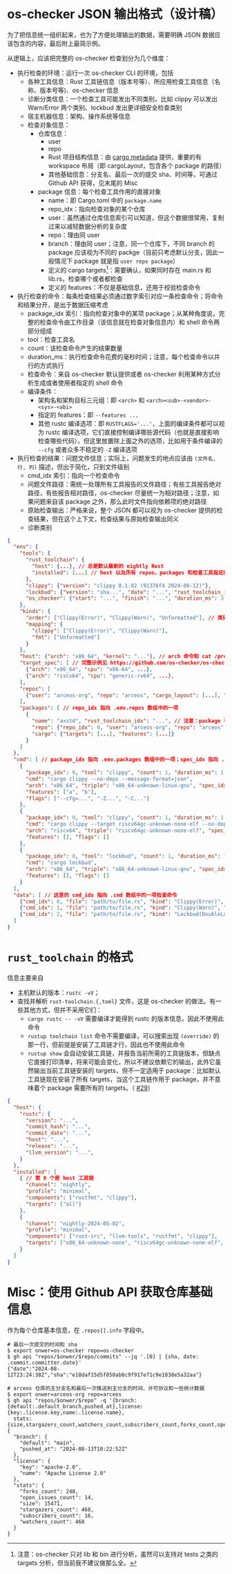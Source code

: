# os-checker JSON 输出格式（设计稿）

为了把信息统一组织起来，也为了方便处理输出的数据，需要明确 JSON 数据应该包含的内容，最后附上最简示例。

从逻辑上，应该把完整的 os-checker 检查划分为几个维度：

* 执行检查的环境：运行一次 os-checker CLI 的环境，包括
    * 各种工具信息：Rust 工具链信息（版本号等）、所应用检查工具信息（名称、版本号等)、os-checker 信息
    * 诊断分类信息：一个检查工具可能发出不同类别，比如 clippy 可以发出 Warn/Error 两个类别、lockbud 发出更详细安全检查类别
    * 宿主机器信息：架构、操作系统等信息
    * 检查对象信息：
        * 仓库信息：
            * user 
            * repo 
            * Rust 项目结构信息：由 [cargo metadata] 提供，重要的有 workspace 布局（即 cargoLayout，包含各个 package 的路径）
            * 其他基础信息：分支名、最后一次的提交 sha、时间等，可通过 Github API 获得，见末尾的 Misc
        * package 信息：每个检查工具作用的直接对象
            * name：即 Cargo.toml 中的 `package.name`
            * repo_idx：指向检查对象的某个仓库
            * user：虽然通过仓库信息索引可以知道，但这个数据很常用，复制过来以减轻数据分析的复杂度
            * repo：理由同 user
            * branch：理由同 user；注意，同一个仓库下，不同 branch 的 package 应该视为不同的 packge（目前只考虑默认分支，因此一般情况下 package 就是指 `user repo package`）
            * 定义的 cargo targets[^1]：需要确认，如果同时存在 main.rs 和 lib.rs，检查哪个或者都检查
            * 定义的 features：不仅是基础信息，还用于校验检查命令
* 执行检查的命令：每条检查结果必须通过数字索引对应一条检查命令；将命令和结果分开，是出于数据压缩考虑
    * package_idx 索引：指向检查对象中的某项 package；从某种角度说，完整的检查命令由工作目录（该信息就在检查对象信息内）和 shell 命令两部分组成
    * tool：检查工具名
    * count：该检查命令产生的结果数量
    * duration_ms：执行检查命令花费的毫秒时间；注意，每个检查命令以并行的方式执行
    * 检查命令：来自 os-checker 默认提供或者 os-checker 利用某种方式分析生成或者使用者指定的 shell 命令
    * 编译条件：
        * 架构名和架构目标三元组：即 `<arch>` 和 `<arch><sub>-<vendor>-<sys>-<abi>`
        * 指定的 features：即 `--features ...`
        * 其他 rustc 编译选项：即 `RUSTFLAGS='...'`，上面的编译条件都可以视为 rustc 编译选项，它们直接控制编译哪些源代码（也就是直接影响检查哪些代码），但这里放置除上面之外的选项，比如用于条件编译的 `--cfg` 或者众多不稳定的 `-Z` 编译选项
* 执行检查的结果：问题文件信息；实际上，问题发生的地点应该由 `(文件名, 行, 列)` 描述，但出于简化，只到文件级别
    * cmd_idx 索引：指向一个检查命令
    * 问题文件路径：需统一处理所有工具报告的文件路径；有些工具报告绝对路径，有些报告相对路径，os-checker 尽量统一为相对路径；注意，如果问题来自该 package 之外，那么此时文件指向依赖项的绝对路径
    * 原始检查输出：严格来说，整个 JSON 都可以视为 os-checker 提供的检查结果，但在这个上下文，检查结果与原始检查输出同义
    * 诊断类别

[cargo metadata]: https://doc.rust-lang.org/cargo/commands/cargo-metadata.html#json-format

[^1]: 注意：os-checker 只对 lib 和 bin 进行分析，虽然可以支持对 tests 之类的 targets 分析，但当前我不建议做那么全。

```json
{
  "env": {
    "tools": {
      "rust_toolchain": {
        "host": {...}, // 总是默认最新的 nightly Rust
        "installed": [...] // host 以及所有 repos、packages 和检查工具指定的 rust-toolchain 数组，repo/package/cmd 通过索引指向这
      }, 
      "clippy": {"version": "clippy 0.1.82 (91376f4 2024-08-12)"},
      "lockbud": {"version": "sha...", "date": "...", "rust_toolchain_idx": 1}, // lockbud 需要固定工具链
      "os_checker": {"start": "...", "finish": "...", "duration_ms": 3, "git_time": "...", "git_sha": "..."}
    },
    "kinds": {
      "order": ["Clippy(Error)", "Clippy(Warn)", "Unformatted"], // 类别的优先程度（我认为的）
      "mapping": {
        "clippy": ["Clippy(Error)", "Clippy(Warn)"],
        "fmt": ["Unformatted"]
      }
    },
    "host": {"arch": "x86_64", "kernel": "..."}, // arch 命令和 cat /proc/version
    "target_spec": [ // 完整示例见 https://github.com/os-checker/os-checker/issues/25
      {"arch": "x86_64", "cpu": "x86-64", ...},
      {"arch": "riscv64", "cpu": "generic-rv64", ...},
    ],
    "repos": [
      {"user": "arceos-org", "repo": "arceos", "cargo_layout": [...], "info": {...}, "rust_toolchain_idx": 2}
    ],
    "packages": [ // repo_idx 指向 .env.repos 数组中的一项
      {
        "name": "axstd", "rust_toolchain_idx": "...", // 注意：package 有可能设置和 repo 不一样的 rustc 版本
        "repo": {"repo_idx": 0, "user": "arceos-org", "repo": "arceos", "branch": "main"},
        "cargo": {"targets": [...], "features": [...]}
      }
    ]
  },
  "cmd": [ // package_idx 指向 .env.packages 数组中的一项；spec_idx 指向 .env.target_spec 数组中的一项
    {
      "package_idx": 0, "tool": "clippy", "count": 1, "duration_ms": 1,
      "cmd": "cargo clippy --no-deps --message-format=json",
      "arch": "x86_64", "triple": "x86_64-unknown-linux-gnu", "spec_idx": 0, "rust_toolchain_idx": 2,
      "features": ["a", "b"],
      "flags": ["--cfg=...", "-Z...", "-C..."]
    },
    {
      "package_idx": 0, "tool": "clippy", "count": 1, "duration_ms": 1,
      "cmd": "cargo clippy --target riscv64gc-unknown-none-elf --no-deps --message-format=json",
      "arch": "riscv64", "triple": "riscv64gc-unknown-none-elf", "spec_idx": 1, "rust_toolchain_idx": 2,
      "features": [], "flags": []
    },
    {
      "package_idx": 0, "tool": "lockbud", "count": 1, "duration_ms": 1,
      "cmd": "cargo lockbud",
      "arch": "x86_64", "triple": "x86_64-unknown-linux-gnu", "spec_idx": 0, "rust_toolchain_idx": 2,
      "features": [], "flags": []
    }
  ],
  "data": [ // 这里的 cmd_idx 指向 .cmd 数组中的一项检查命令
    {"cmd_idx": 0, "file": "path/to/file.rs", "kind": "Clippy(Error)", "raw": "raw report ..."},
    {"cmd_idx": 1, "file": "path/to/file.rs", "kind": "Clippy(Warn)", "raw": "raw report ..."},
    {"cmd_idx": 2, "file": "path/to/file.rs", "kind": "Lockbud(DoubleLock)", "raw": "raw report ..."}
  ]
}
```

# `rust_toolchain` 的格式

信息主要来自
* 主机默认的版本：`rustc -vV`；
* 查找并解析 `rust-toolchain.{,toml}` 文件，这是 os-checker 的做法。有一些其他方式，但并不采用它们：
  * `cargo rustc -- -vV` 需要编译才能得到 rustc 的版本信息，因此不使用此命令
  * `rustup toolchain list` 命令不需要编译，可以搜索出现 `(override)` 的那一行，但前提是安装了工具链才行，因此也不使用此命令
  * `rustup show` 会自动安装工具链，并报告当前所需的工具链版本，但缺点它直接打印清单，将来可能会变化，所以不建议依赖它的输出，此外它虽然输出当前工具链安装的 
     targets，但不一定适用于 package：比如默认工具链现在安装了所有 targets，当这个工具链作用于 package，并不意味着个 package 需要所有的 targets。（ [#29]）

```json
{
  "host": {
    "rustc": {
      "version": "...",
      "commit_hash": "...",
      "commit_date": "...",
      "host": "...",
      "release": "...",
      "llvm_version": "...",
    }
  },
  "installed": [
    { // 第 0 个是 host 工具链
      "channel": "nightly",
      "profile": "minimal",
      "components": ["rustfmt", "clippy"],
      "targets": ["all"]
    },
    {
      "channel": "nightly-2024-05-02",
      "profile": "minimal",
      "components": ["rust-src", "llvm-tools", "rustfmt", "clippy"],
      "targets": ["x86_64-unknown-none", "riscv64gc-unknown-none-elf", "aarch64-unknown-none", "aarch64-unknown-none-softfloat"]
    }
  ]
}
```

[#29]: https://github.com/os-checker/os-checker/issues/29#issuecomment-2308639316

# Misc：使用 Github API 获取仓库基础信息

作为每个仓库基本信息，在 `.repos[].info` 字段中。

```console
# 最后一次提交的时间和 sha
$ export onwer=os-checker repo=os-checker
$ gh api "repos/$onwer/$repo/commits" --jq '.[0] | {sha, date: .commit.committer.date}'
{"date":"2024-08-12T23:24:38Z","sha":"e18daf15d5f850ab8c9f917e71c9e1838e5a32aa"}

# arceos 仓库的主分支名和最后一次推送到主分支的时间、许可协议和一些统计数据
$ export onwer=arceos-org repo=arceos
$ gh api "repos/$onwer/$repo" -q '{branch:{default:.default_branch,pushed_at},license:{key:.license.key,name:.license.name},
  stats:{size,stargazers_count,watchers_count,subscribers_count,forks_count,open_issues_count}}'
{
  "branch": {
    "default": "main",
    "pushed_at": "2024-08-13T10:22:52Z"
  },
  "license": {
    "key": "apache-2.0",
    "name": "Apache License 2.0"
  },
  "stats": {
    "forks_count": 248,
    "open_issues_count": 14,
    "size": 15471,
    "stargazers_count": 468,
    "subscribers_count": 16,
    "watchers_count": 468
  }
}
```
